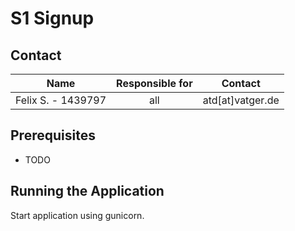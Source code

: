 # S1 Signup



## Contact

|        Name        | Responsible for |       Contact       |
|:------------------:|:---------------:|:-------------------:|
| Felix S. - 1439797 |       all       |  atd[at]vatger.de   |

## Prerequisites
- TODO

## Running the Application

Start application using gunicorn.

